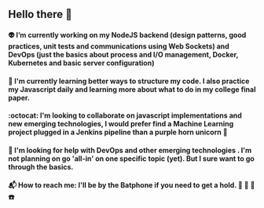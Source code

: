 ## Hello there :milky_way:

####  :alien: I’m currently working on my NodeJS backend (design patterns, good practices, unit tests and communications using Web Sockets) and DevOps (just the basics about process and I/O management, Docker, Kubernetes and basic server configuration)
#### 🧠 I'm currently learning better ways to structure my code. I also practice my Javascript daily and learning more about what to do in my college final paper.
####  :octocat: I'm looking to collaborate on javascript implementations and new emerging technologies, I would prefer find a Machine Learning project plugged in a Jenkins pipeline than a purple horn unicorn :unicorn:
#### :thinking: I'm looking for help with DevOps and other emerging technologies . I'm not planning on go 'all-in' on one specific topic (yet). But I sure want to go through the basics.
#### :mailbox_with_mail: How to reach me: I'll be by the Batphone if you need to get a hold. :movie_camera: :vhs: 🦇☎️

<!--
**DiegoPrestesGit/DiegoPrestesGit** is a ✨ _special_ ✨ repository because its `README.md` (this file) appears on your GitHub profile.

Here are some ideas to get you started:

- 🔭 I’m currently working on .
- 🌱 I’m currently learning ...
- 👯 I’m looking to collaborate on ...
- 🤔 I’m looking for help with ...
- 📫 How to reach me: ...
-->
